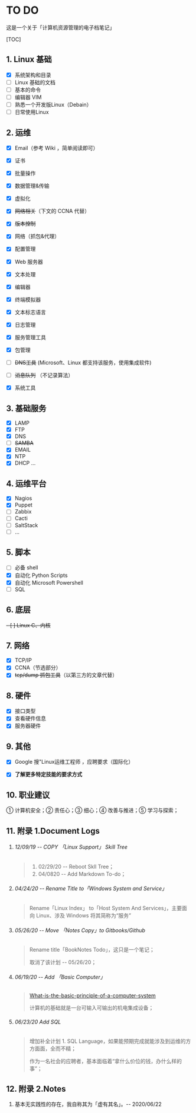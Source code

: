 # TO DO

这是一个关于「计算机资源管理的电子档笔记」

[TOC]

## 1. Linux 基础

- [x] 系统架构和目录
- [ ] Linux 基础的文档
- [ ] 基本的命令
- [ ] 编辑器 VIM
- [ ] 熟悉一个开发版Linux（Debain）
- [ ] 日常使用Linux

## 2. 运维

- [x] Email（参考 Wiki ，简单阅读即可）

- [x] 证书
- [x] 批量操作
- [x] 数据管理&传输
- [x] 虚拟化
- [x] ~~网络相关~~（下文的 CCNA 代替）
- [x] ~~版本控制~~
- [x] 网络（抓包&代理）
- [x] 配置管理
- [x] Web 服务器
- [x] 文本处理
- [x] 编辑器
- [x] 终端模拟器
- [x] 文本标志语言
- [x] 日志管理
- [x] 服务管理工具
- [x] 包管理
- [ ] ~~DNS工具~~ (Microsoft、Linux 都支持该服务，使用集成软件)
- [ ] ~~消息队列~~ （不记录算法）
- [x] 系统工具


## 3. 基础服务

- [x] LAMP
- [x] FTP
- [x] DNS
- [ ] ~~SAMBA~~
- [x] EMAIL
- [x] NTP
- [x] DHCP
  ...

## 4. 运维平台

- [x] Nagios
- [x] Puppet
- [ ] Zabbix
- [ ] Cacti
- [ ] SaltStack
- [ ] ...

## 5. 脚本

- [ ] 必备 shell
- [x] 自动化 Python Scripts
- [x] 自动化 Microsoft Powershell
- [ ] SQL

## 6. 底层

~~- [ ] Linux C、内核~~

## 7. 网络

- [x] TCP/IP
- [x] CCNA（节选部分）
- [x] ~~tcp/dump 抓包工具~~（以第三方的文章代替）

## 8. 硬件

- [x] 接口类型
- [x] 查看硬件信息
- [x] 服务器硬件

## 9. 其他

- [x] Google 搜"Linux运维工程师 ，应聘要求（国际化）

- [x] **了解更多特定技能的要求方式**

## 10. 职业建议

① 计算机安全；② 责任心；③ 细心；④ 改善与推进；⑤ 学习与探索；

## 11. 附录 1.Document Logs

1. ###### 12/09/19  -- COPY 「Linux Support」 Skill Tree

   > 1. 02/29/20  -- Reboot Skll Tree；
   > 2. 04/0820  -- Add Markdown To-do；

2. ###### 04/24/20  -- Rename Title to「Windows System and Service」

   > Rename「Linux Index」 to「Host System And Services」，主要面向 Linux、涉及 Windows 将其简称为“服务”

3. ###### 05/26/20  -- Move 「Notes Copy」to Gitbooks/Github 

   > Rename title「BookNotes Todo」，这只是一个笔记；
   >
   > 取消了该计划  -- 05/26/20；

4. ###### 06/19/20 -- Add 「Basic Computer」

   > [What-is-the-basic-principle-of-a-computer-system](https://www.quora.com/What-is-the-basic-principle-of-a-computer-system)
   >
   > 计算机的基础就是一台可输入可输出的机电集成设备；
   
5. ###### 06/23/20 Add SQL

   > 增加补全计划 1. SQL Language，如果能预期完成就能涉及到运维的方方面面，全而不精；
   >
   > 作为一名社会的应聘者，基本面临着“拿什么价位的钱，办什么样的事”；

## 12. 附录 2.Notes

1. 基本无实践性的存在，我自称其为「虚有其名」。-- 2020/06/22

